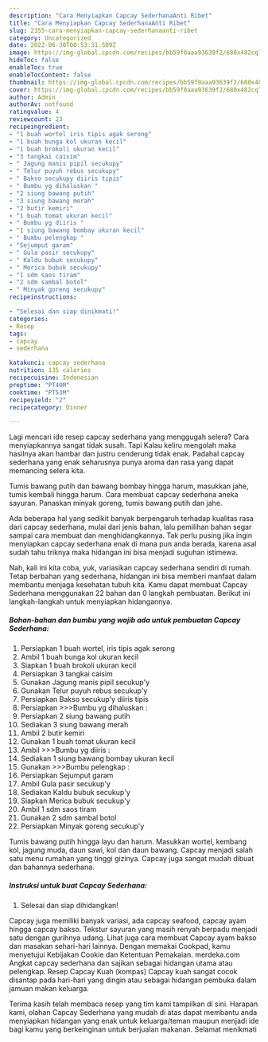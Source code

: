 ```yaml
---
description: "Cara Menyiapkan Capcay SederhanaAnti Ribet"
title: "Cara Menyiapkan Capcay SederhanaAnti Ribet"
slug: 2355-cara-menyiapkan-capcay-sederhanaanti-ribet
category: Uncategorized
date: 2022-06-30T00:53:31.509Z
image: https://img-global.cpcdn.com/recipes/bb59f0aaa93639f2/680x482cq70/capcay-sederhana-foto-resep-utama.jpg
hideToc: false
enableToc: true
enableTocContent: false
thumbnail: https://img-global.cpcdn.com/recipes/bb59f0aaa93639f2/680x482cq70/capcay-sederhana-foto-resep-utama.jpg
cover: https://img-global.cpcdn.com/recipes/bb59f0aaa93639f2/680x482cq70/capcay-sederhana-foto-resep-utama.jpg
author: Admin
authorAv: notfound
ratingvalue: 4
reviewcount: 23
recipeingredient:
- "1 buah wortel iris tipis agak serong"
- "1 buah bunga kol ukuran kecil"
- "1 buah brokoli ukuran kecil"
- "3 tangkai caisim"
- " Jagung manis pipil secukupy"
- " Telur puyuh rebus secukupy"
- " Bakso secukupy diiris tipis"
- " Bumbu yg dihaluskan "
- "2 siung bawang putih"
- "3 siung bawang merah"
- "2 butir kemiri"
- "1 buah tomat ukuran kecil"
- " Bumbu yg diiris "
- "1 siung bawang bombay ukuran kecil"
- " Bumbu pelengkap "
- "Sejumput garam"
- " Gula pasir secukupy"
- " Kaldu bubuk secukupy"
- " Merica bubuk secukupy"
- "1 sdm saos tiram"
- "2 sdm sambal botol"
- " Minyak goreng secukupy"
recipeinstructions:

- "Selesai dan siap dinikmati!"
categories:
- Resep
tags:
- capcay
- sederhana

katakunci: capcay sederhana 
nutrition: 135 calories
recipecuisine: Indonesian
preptime: "PT40M"
cooktime: "PT53M"
recipeyield: "2"
recipecategory: Dinner

---
```



Lagi mencari ide resep capcay sederhana yang menggugah selera? Cara menyiapkannya sangat tidak susah. Tapi Kalau keliru mengolah maka hasilnya akan hambar dan justru cenderung tidak enak. Padahal capcay sederhana yang enak seharusnya punya aroma dan rasa yang dapat memancing selera kita.


Tumis bawang putih dan bawang bombay hingga harum, masukkan jahe, tumis kembali hingga harum. Cara membuat capcay sederhana aneka sayuran. Panaskan minyak goreng, tumis bawang putih dan jahe.

Ada beberapa hal yang sedikit banyak berpengaruh terhadap kualitas rasa dari capcay sederhana, mulai dari jenis bahan, lalu pemilihan bahan segar sampai cara membuat dan menghidangkannya. Tak perlu pusing jika ingin menyiapkan capcay sederhana enak di mana pun anda berada, karena asal sudah tahu triknya maka hidangan ini bisa menjadi suguhan istimewa.


Nah, kali ini kita coba, yuk, variasikan capcay sederhana sendiri di rumah. Tetap berbahan yang sederhana, hidangan ini bisa memberi manfaat dalam membantu menjaga kesehatan tubuh kita. Kamu dapat membuat Capcay Sederhana menggunakan 22 bahan dan 0 langkah pembuatan. Berikut ini langkah-langkah untuk menyiapkan hidangannya.

<!--inarticleads1-->

##### Bahan-bahan dan bumbu yang wajib ada untuk pembuatan Capcay Sederhana:

1. Persiapkan 1 buah wortel, iris tipis agak serong
1. Ambil 1 buah bunga kol ukuran kecil
1. Siapkan 1 buah brokoli ukuran kecil
1. Persiapkan 3 tangkai caisim
1. Gunakan  Jagung manis pipil secukup&#39;y
1. Gunakan  Telur puyuh rebus secukup&#39;y
1. Persiapkan  Bakso secukup&#39;y diiris tipis
1. Persiapkan  &gt;&gt;&gt;Bumbu yg dihaluskan :
1. Persiapkan 2 siung bawang putih
1. Sediakan 3 siung bawang merah
1. Ambil 2 butir kemiri
1. Gunakan 1 buah tomat ukuran kecil
1. Ambil  &gt;&gt;&gt;Bumbu yg diiris :
1. Sediakan 1 siung bawang bombay ukuran kecil
1. Gunakan  &gt;&gt;&gt;Bumbu pelengkap :
1. Persiapkan Sejumput garam
1. Ambil  Gula pasir secukup&#39;y
1. Sediakan  Kaldu bubuk secukup&#39;y
1. Siapkan  Merica bubuk secukup&#39;y
1. Ambil 1 sdm saos tiram
1. Gunakan 2 sdm sambal botol
1. Persiapkan  Minyak goreng secukup&#39;y


Tumis bawang putih hingga layu dan harum. Masukkan wortel, kembang kol, jagung muda, daun sawi, kol dan daun bawang. Capcay menjadi salah satu menu rumahan yang tinggi gizinya. Capcay juga sangat mudah dibuat dan bahannya sederhana. 

<!--inarticleads2-->

##### Instruksi untuk buat Capcay Sederhana:


1. Selesai dan siap dihidangkan!

Capcay juga memiliki banyak variasi, ada capcay seafood, capcay ayam hingga capcay bakso. Tekstur sayuran yang masih renyah berpadu menjadi satu dengan gurihnya udang. Lihat juga cara membuat Capcay ayam bakso dan masakan sehari-hari lainnya. Dengan memakai Cookpad, kamu menyetujui Kebijakan Cookie dan Ketentuan Pemakaian. merdeka.com Angkat capcay sederhana dan sajikan sebagai hidangan utama atau pelengkap. Resep Capcay Kuah (kompas) Capcay kuah sangat cocok disantap pada hari-hari yang dingin atau sebagai hidangan pembuka dalam jamuan makan keluarga. 

Terima kasih telah membaca resep yang tim kami tampilkan di sini. Harapan kami, olahan Capcay Sederhana yang mudah di atas dapat membantu anda menyiapkan hidangan yang enak untuk keluarga/teman maupun menjadi ide bagi kamu yang berkeinginan untuk berjualan makanan. Selamat menikmati
